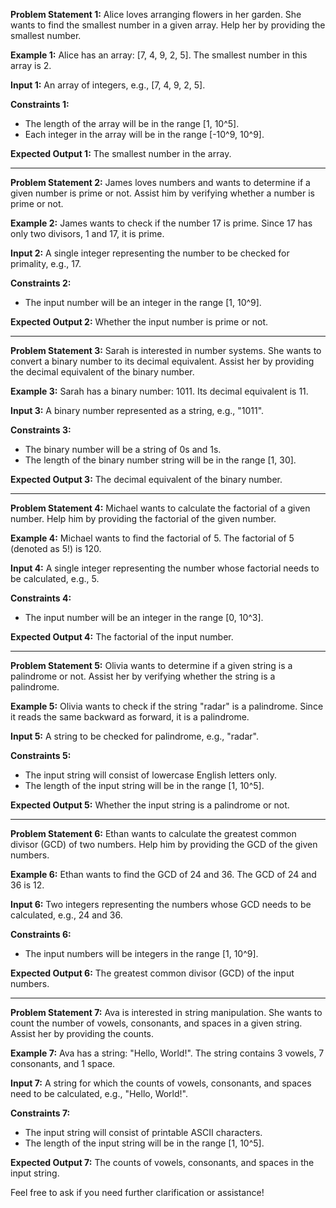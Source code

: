 
**Problem Statement 1:**
Alice loves arranging flowers in her garden. She wants to find the smallest number in a given array. Help her by providing the smallest number.

**Example 1:**
Alice has an array: [7, 4, 9, 2, 5]. The smallest number in this array is 2.

**Input 1:**
An array of integers, e.g., [7, 4, 9, 2, 5].

**Constraints 1:**
- The length of the array will be in the range [1, 10^5].
- Each integer in the array will be in the range [-10^9, 10^9].

**Expected Output 1:**
The smallest number in the array.

---

**Problem Statement 2:**
James loves numbers and wants to determine if a given number is prime or not. Assist him by verifying whether a number is prime or not.

**Example 2:**
James wants to check if the number 17 is prime. Since 17 has only two divisors, 1 and 17, it is prime.

**Input 2:**
A single integer representing the number to be checked for primality, e.g., 17.

**Constraints 2:**
- The input number will be an integer in the range [1, 10^9].

**Expected Output 2:**
Whether the input number is prime or not.

---

**Problem Statement 3:**
Sarah is interested in number systems. She wants to convert a binary number to its decimal equivalent. Assist her by providing the decimal equivalent of the binary number.

**Example 3:**
Sarah has a binary number: 1011. Its decimal equivalent is 11.

**Input 3:**
A binary number represented as a string, e.g., "1011".

**Constraints 3:**
- The binary number will be a string of 0s and 1s.
- The length of the binary number string will be in the range [1, 30].

**Expected Output 3:**
The decimal equivalent of the binary number.

---

**Problem Statement 4:**
Michael wants to calculate the factorial of a given number. Help him by providing the factorial of the given number.

**Example 4:**
Michael wants to find the factorial of 5. The factorial of 5 (denoted as 5!) is 120.

**Input 4:**
A single integer representing the number whose factorial needs to be calculated, e.g., 5.

**Constraints 4:**
- The input number will be an integer in the range [0, 10^3].

**Expected Output 4:**
The factorial of the input number.

---

**Problem Statement 5:**
Olivia wants to determine if a given string is a palindrome or not. Assist her by verifying whether the string is a palindrome.

**Example 5:**
Olivia wants to check if the string "radar" is a palindrome. Since it reads the same backward as forward, it is a palindrome.

**Input 5:**
A string to be checked for palindrome, e.g., "radar".

**Constraints 5:**
- The input string will consist of lowercase English letters only.
- The length of the input string will be in the range [1, 10^5].

**Expected Output 5:**
Whether the input string is a palindrome or not.

---

**Problem Statement 6:**
Ethan wants to calculate the greatest common divisor (GCD) of two numbers. Help him by providing the GCD of the given numbers.

**Example 6:**
Ethan wants to find the GCD of 24 and 36. The GCD of 24 and 36 is 12.

**Input 6:**
Two integers representing the numbers whose GCD needs to be calculated, e.g., 24 and 36.

**Constraints 6:**
- The input numbers will be integers in the range [1, 10^9].

**Expected Output 6:**
The greatest common divisor (GCD) of the input numbers.

---

**Problem Statement 7:**
Ava is interested in string manipulation. She wants to count the number of vowels, consonants, and spaces in a given string. Assist her by providing the counts.

**Example 7:**
Ava has a string: "Hello, World!". The string contains 3 vowels, 7 consonants, and 1 space.

**Input 7:**
A string for which the counts of vowels, consonants, and spaces need to be calculated, e.g., "Hello, World!".

**Constraints 7:**
- The input string will consist of printable ASCII characters.
- The length of the input string will be in the range [1, 10^5].

**Expected Output 7:**
The counts of vowels, consonants, and spaces in the input string.

Feel free to ask if you need further clarification or assistance!
